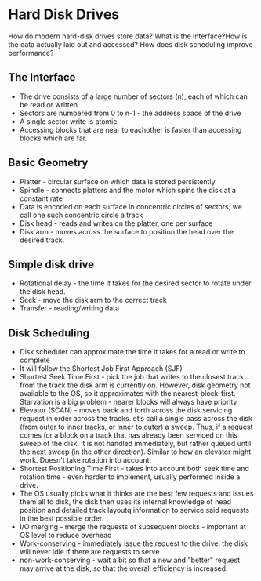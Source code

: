 # Hard Disk Drives

How do modern hard-disk drives store data? What is the interface?How is the data actually laid out and accessed? How does disk scheduling improve performance?

## The Interface

- The drive consists of a large number of sectors (n), each of which can be read or written.
- Sectors are numbered from 0 to n-1 - the address space of the drive
- A single sector write is atomic
- Accessing blocks that are near to eachother is faster than accessing blocks which are far.

## Basic Geometry

- Platter - circular surface on which data is stored persistently
- Spindle - connects platters and the motor which spins the disk at a constant rate
- Data is encoded on each surface in concentric circles of sectors; we call one such concentric circle a track
- Disk head - reads and writes on the platter, one per surface
- Disk arm - moves across the surface to position the head over the desired track.

## Simple disk drive

- Rotational delay - the time it takes for the desired sector to rotate under the disk head.
- Seek - move the disk arm to the correct track
- Transfer - reading/writing data

## Disk Scheduling

- Disk scheduler can approximate the time it takes for a read or write to complete
- It will follow the Shortest Job First Approach (SJF)
- Shortest Seek Time First - pick the job that writes to the closest track from the track the disk arm is currently on. However, disk geometry not available to the OS, so it approximates with the nearest-block-first. Starvation is a big problem - nearer blocks will always have priority
- Elevator (SCAN) - moves back and forth across the disk servicing request in order across the tracks. et’s call a single pass across the disk (from outer to inner tracks, or inner to outer) a sweep. Thus, if a request comes for a block on a track that has already been serviced on this sweep of the disk, it is not handled immediately, but rather queued until the next sweep (in the other direction). Similar to how an elevator might work. Doesn't take rotation into account.
- Shortest Positioning Time First - takes into account both seek time and rotation time - even harder to implement, usually performed inside a drive.
- The OS usually picks what it thinks are the best few requests  and issues them all to disk, the disk then uses its internal knowledge of head position and detailed track layoutq information to service said requests in the best possible order.
- I/O merging - merge the requests of subsequent blocks - important at OS level to reduce overhead
- Work-conserving - immediately issue the request to the drive, the disk will never idle if there are requests to serve
- non-work-conserving - wait a bit so that a new and "better" request may arrive at the disk, so that the overall efficiency is increased.